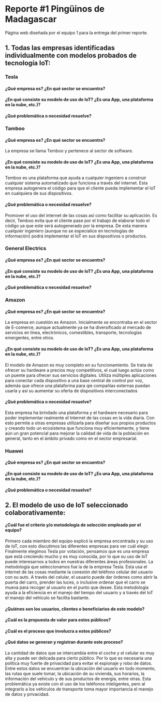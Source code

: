 # Reporte #1 Pingüinos de Madagascar
Página web diseñada por el equipo 1 para la entrega del primer reporte.

## 1. Todas las empresas identificadas individualmente con modelos probados de tecnología IoT:
### Tesla
#### ¿Qué empresa es? ¿En qué sector se encuentra?

#### ¿En qué consiste su modelo de uso de IoT? ¿Es una App, una plataforma en la nube, etc.)?

#### ¿Qué problemática o necesidad resuelve?


### Tamboo
#### ¿Qué empresa es? ¿En qué sector se encuentra?
La empresa se llama Temboo y pertenece al sector de software.
#### ¿En qué consiste su modelo de uso de IoT? ¿Es una App, una plataforma en la nube, etc.)?
Temboo es una plataforma que ayuda a cualquier ingeniero a construir cualquier sistema automatizado que funciona a través del internet. Esta empresa autogenera el código para que el cliente pueda implementar el IoT en cualquiera de sus dispositivos.
#### ¿Qué problemática o necesidad resuelve?
Promover el uso del internet de las cosas así como facilitar su aplicación. Es decir, Temboo evita que el cliente pase por el trabajo de elaborar todo el código ya que este será autogenerado por la empresa. De esta manera cualquier ingeniero (aunque no se especialice en tecnologías de información) podrá implementar el IoT en sus dispositivos o productos.

### General Electrics
#### ¿Qué empresa es? ¿En qué sector se encuentra?

#### ¿En qué consiste su modelo de uso de IoT? ¿Es una App, una plataforma en la nube, etc.)?

#### ¿Qué problemática o necesidad resuelve?


### Amazon
#### ¿Qué empresa es? ¿En qué sector se encuentra?
La empresa en cuestión es Amazon. Inicialmente se encontraba en el sector de E-comerce, aunque actualmente ya se ha diversificado al mercado de servicios en línea,  electrónicos, comestibles, transporte, tecnologías emergentes, entre otros.

#### ¿En qué consiste su modelo de uso de IoT? ¿Es una App, una plataforma en la nube, etc.)?
El modelo de Amazon es muy completo en su funcionamiento. Se trata de ofrecer su hardware a precios muy competitivos, el cual luego actúa como un puente para ofrecer sus servicios digitales. Utiliza múltiples aplicaciones para conectar cada dispositivo a una base central de control por voz, además que ofrece una plataforma para qie compañías externas puedan usarla y así su aumentar su oferta de dispositivos interconectados

#### ¿Qué problemática o necesidad resuelve?
Esta empresa ha brindado una plataforma y el hardware necesario para poder implementar realmente el Internet de las cosas en la vida diaria. Con esto permite a otras empresas utilizarla para diseñar sus propios productos y creando todo un ecosistema que funciona muy eficientemente, y tiene aún un gran potencial para mejorar la calidad de vida de la población en general, tanto en el ámbito privado como en el sector empresarial.

### Huawei
#### ¿Qué empresa es? ¿En qué sector se encuentra?

#### ¿En qué consiste su modelo de uso de IoT? ¿Es una App, una plataforma en la nube, etc.)?

#### ¿Qué problemática o necesidad resuelve?


## 2. El modelo de uso de IoT seleccionado colaborativamente:
#### ¿Cuál fue el criterio y/o metodología de selección empleado por el equipo?
Primero cada miembro del equipo explicó la empresa encontrada y su uso de IoT, con esto discutimos las diferentes empresas para ver cuál elegir. Finalmente elegimos Tesla por votación, pensamos que es una empresa que está creciendo mucho y es muy conocida, por lo que su uso de IoT puede interesarnos a todos en nuestras diferentes áreas profesionales. 
La metodología que seleccionamos fue la de la empresa Tesla. Esta usa el internet de las cosas mediante la conexión del teléfono celular del usuario con su auto. A través del celular, el usuario puede dar órdenes como abrir la puerta del carro, prender las luces, o inclusive ordenar que el carro se mueva para recoger al usuario en el punto que desee. Esta metodología ayuda a la eficiencia en el manejo del tiempo del usuario y a través del IoT el manejo del vehículo se facilita bastante.
#### ¿Quiénes son los usuarios, clientes o beneficiarios de este modelo?

#### ¿Cuál es la propuesta de valor para estos públicos?

#### ¿Cuál es el proceso que involucra a estos públicos?

#### ¿Qué datos se generan y registran durante este proceso?
La cantidad de datos que se intercambia entre el coche y el celular es muy alta y puede ser delicada para cierto público. Por lo que es necesaria una política muy fuerte de privacidad para evitar el espionaje y robo de datos. Entre estos datos se encuentran la ubicación del usuario en todo momento, las rutas que suele tomar, la ubicación de su vivienda, sus horarios, la información del vehículo y de sus productos de energía, entre otras. Esta problemática ya existe con el uso de los teléfonos inteligentes, pero al integrarlo a los vehículos de transporte toma mayor importancia el manejo de datos y privacidad.

